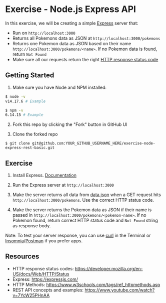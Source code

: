 # Exercise - Node.js Express API

In this exercise, we will be creating a simple [Express](https://expressjs.com/) server that:

- Run on `http://localhost:3000`
- Returns all Pokemons data as JSON at `http://localhost:3000/pokemons`
- Returns one Pokemon data as JSON based on their name `http://localhost:3000/pokemons/<name>`. If no Pokemon data is found, return `Not Found`
- Make sure all our requests return the right [HTTP response status code](https://developer.mozilla.org/en-US/docs/Web/HTTP/Status)

## Getting Started

1. Make sure you have Node and NPM installed:

```bash
$ node -v
v14.17.6 # Example

$ npm -v
6.14.15 # Example
```

2. Fork this repo by clicking the "Fork" button in GitHub UI

3. Clone the forked repo

```
$ git clone git@github.com:YOUR_GITHUB_USERNAME_HERE/exercise-node-express-rest-basic.git
```

## Exercise

1. Install Express. [Documentation](https://expressjs.com/en/starter/installing.html)

2. Run the Express server at `http://localhost:3000`

3. Make the server returns all data from [data.json](./data.json) when a GET request hits `http://localhost:3000/pokemons`. Use the correct HTTP status code.

4. Make the server returns the Pokemon data as JSON if their name is passed in `http://localhost:3000/pokemons/<pokemon-name>`. If no Pokemon found, return correct HTTP status code and `Not Found` string as response body.

Note: To test your server response, you can use [curl](https://curl.se/) in the Terminal or [Insomnia](https://insomnia.rest/)/[Postman](https://www.postman.com/) if you prefer apps.

## Resources

- HTTP response status codes: https://developer.mozilla.org/en-US/docs/Web/HTTP/Status
- Express: https://expressjs.com/
- HTTP Methods: https://www.w3schools.com/tags/ref_httpmethods.asp
- REST API concepts and examples: https://www.youtube.com/watch?v=7YcW25PHnAA

